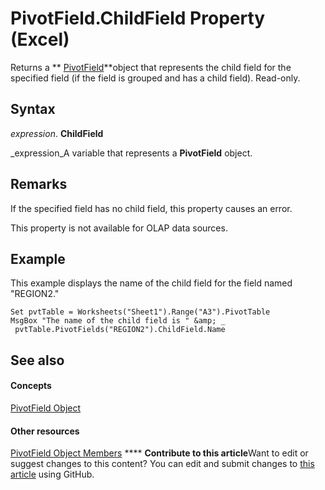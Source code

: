 
# PivotField.ChildField Property (Excel)

Returns a  ** [PivotField](52784960-e2da-b43a-1e37-2d4dae61c6d8.md)**object that represents the child field for the specified field (if the field is grouped and has a child field). Read-only.


## Syntax

 _expression_. **ChildField**

 _expression_A variable that represents a  **PivotField** object.


## Remarks

If the specified field has no child field, this property causes an error.

This property is not available for OLAP data sources.


## Example

This example displays the name of the child field for the field named "REGION2."


```
Set pvtTable = Worksheets("Sheet1").Range("A3").PivotTable 
MsgBox "The name of the child field is " &amp; _ 
 pvtTable.PivotFields("REGION2").ChildField.Name
```


## See also


#### Concepts


 [PivotField Object](52784960-e2da-b43a-1e37-2d4dae61c6d8.md)
#### Other resources


 [PivotField Object Members](4a6ea12a-072c-a386-c855-7bf5f6eadd46.md)
****   **Contribute to this article**Want to edit or suggest changes to this content? You can edit and submit changes to  [this article](https://github.com/jhershey00/VBA_Excel_Test/OpenXMLCon/articles/97e246de-208f-5932-a553-525da17b0d4d.md) using GitHub.


